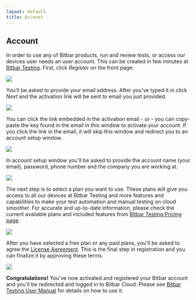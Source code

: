 ```yaml
---
layout: default
title: Account
---
```



## Account

In order to use any of Bitbar products, run and review tests, or
access our devices user needs an user account. This can be created in
few minutes at [Bitbar Testing](https://cloud.testdroid.com). First,
click <i>Register</i> on the front page:

![]({{site.github.url}}/assets/account/account-001.png)

You’ll be asked to provide your email address. After you’ve typed it
in click <i>Next</i> and the activation link will be sent to email you
just provided.

![]({{site.github.url}}/assets/account/account-002.png)

You can click the link embedded in the activation email - or - you can
copy-paste the key found in the email in this window to activate your
account. If you click the link in the email, it will skip this window
and redirect you to an account setup window.

![]({{site.github.url}}/assets/account/account-003.png)

In account setup window you'll be asked to provide the account name
(your email), password, phone number and the company you are working
at.

![]({{site.github.url}}/assets/account/account-004.png)

The next step is to select a plan you want to use. These plans will
give you access to all our devices at Bitbar Testing and more
features and capabilities to make your test automation and manual
testing on cloud smoother. For accurate and up-to-date information,
please check the current available plans and included features from
[Bitbar Testing Pricing page](http://bitbar.com/testing/pricing/public-cloud/).

![]({{site.github.url}}/assets/account/account-005.png)

After you have selected a free plan or any paid plans, you'll be asked
to agree the [License Agreement](http://bitbar.com/end-user-license-agreement/). This is
the final step in registration and you can finalize it by approving
these terms.

![]({{site.github.url}}/assets/account/account-006.png)

**Congratulations!** You've now activated and registered your
Bitbar account and you'll be redirected and logged in to Bitbar
Cloud. Please see [Bitbar Testing User
Manual]({{site.github.url}}/testdroid-cloud-ui) for details on how to use
it.
